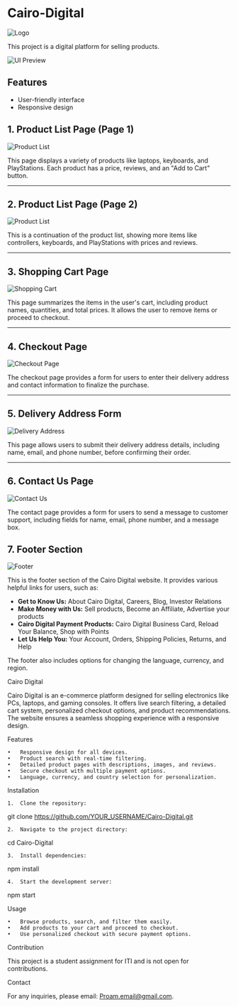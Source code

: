 # Cairo-Digital
![Logo](images/logo-design.gif)

This project is a digital platform for selling products.

![UI Preview](images/UI-1.png)

## Features
- User-friendly interface
- Responsive design

## 1. Product List Page (Page 1)

![Product List](images/UI%20pages_page-0001.jpg)

This page displays a variety of products like laptops, keyboards, and PlayStations. Each product has a price, reviews, and an "Add to Cart" button.

---

## 2. Product List Page (Page 2)

![Product List](images/UI%20pages_page-0002.jpg)

This is a continuation of the product list, showing more items like controllers, keyboards, and PlayStations with prices and reviews.

---

## 3. Shopping Cart Page

![Shopping Cart](images/UI%20pages_page-0003.jpg)

This page summarizes the items in the user's cart, including product names, quantities, and total prices. It allows the user to remove items or proceed to checkout.

---

## 4. Checkout Page

![Checkout Page](images/UI%20pages_page-0004.jpg)

The checkout page provides a form for users to enter their delivery address and contact information to finalize the purchase.

---

## 5. Delivery Address Form

![Delivery Address](images/UI%20pages_page-0005.jpg)

This page allows users to submit their delivery address details, including name, email, and phone number, before confirming their order.

---

## 6. Contact Us Page

![Contact Us](images/UI%20pages_page-0006.jpg)

The contact page provides a form for users to send a message to customer support, including fields for name, email, phone number, and a message box.

## 7. Footer Section

![Footer](images/UI%20pages_page-0007.png)

This is the footer section of the Cairo Digital website. It provides various helpful links for users, such as:

- **Get to Know Us:** About Cairo Digital, Careers, Blog, Investor Relations
- **Make Money with Us:** Sell products, Become an Affiliate, Advertise your products
- **Cairo Digital Payment Products:** Cairo Digital Business Card, Reload Your Balance, Shop with Points
- **Let Us Help You:** Your Account, Orders, Shipping Policies, Returns, and Help

The footer also includes options for changing the language, currency, and region.

Cairo Digital

Cairo Digital is an e-commerce platform designed for selling electronics like PCs, laptops, and gaming consoles. It offers live search filtering, a detailed cart system, personalized checkout options, and product recommendations. The website ensures a seamless shopping experience with a responsive design.

Features

	•	Responsive design for all devices.
	•	Product search with real-time filtering.
	•	Detailed product pages with descriptions, images, and reviews.
	•	Secure checkout with multiple payment options.
	•	Language, currency, and country selection for personalization.

Installation

	1.	Clone the repository:

git clone https://github.com/YOUR_USERNAME/Cairo-Digital.git


	2.	Navigate to the project directory:

cd Cairo-Digital


	3.	Install dependencies:

npm install


	4.	Start the development server:

npm start



Usage

	•	Browse products, search, and filter them easily.
	•	Add products to your cart and proceed to checkout.
	•	Use personalized checkout with secure payment options.

Contribution

This project is a student assignment for ITI and is not open for contributions.

Contact

For any inquiries, please email: Proam.email@gmail.com.
